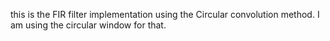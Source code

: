 this is the FIR filter implementation using the Circular convolution method. I am using the circular window for that. 
